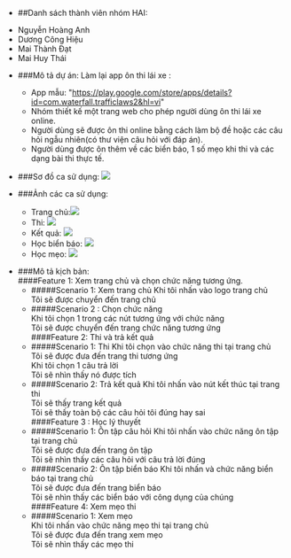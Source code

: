 - ##Danh sách thành viên nhóm HAI: 
 + Nguyễn Hoàng Anh
 + Dương Công Hiệu
 + Mai Thành Đạt
 + Mai Huy Thái

- ###Mô tả dự án: Làm lại app ôn thi lái xe :
	+ App mẫu:  "https://play.google.com/store/apps/details?id=com.waterfall.trafficlaws2&hl=vi"
 	+ Nhóm thiết kế một trang web cho phép người dùng ôn thi lái xe online.
 	+ Người dùng sẽ được ôn thi online bằng cách làm bộ đề hoặc các câu hỏi ngẫu nhiên(có thư viện câu hỏi với đáp án).
 	+ Người dùng được ôn thêm về các biển báo, 1 số mẹo khi thi và các dạng bài thi thực tế.  
- ###Sơ đồ ca sử dụng: ![](http://i.imgur.com/ZVn4vqi.jpg)  

- ###Ảnh các ca sử dụng:
	+ Trang chủ:![](http://i.imgur.com/ndCcQix.png)
	+ Thi: ![](http://i.imgur.com/g1jA8Ro.png)
	+ Kết quả: ![](http://i.imgur.com/RQqOlgp.png)
	+ Học biển báo: ![](http://i.imgur.com/s1uYZzM.png)
	+ Học mẹo: ![](http://i.imgur.com/gitnZn6.png)
   
* ###Mô tả kịch bản:  
	####Feature 1: Xem trang chủ và chọn chức năng tương ứng.
	+ #####Scenario 1:  Xem trang chủ
		Khi tôi nhấn vào logo trang chủ  
		Tôi sẽ được chuyển đến trang chủ  
	+ #####Scenario 2 : Chọn chức năng   
		Khi tôi chọn  1 trong các nút tương ứng với chức năng  
		Tôi sẽ được chuyển đến trang chức năng tương ứng    
	####Feature 2:  Thi và trả kết quả
	+ #####Scenario 1:  Thi
		Khi tôi chọn vào chức năng thi tại trang chủ  
		Tôi sẽ được đưa đến trang thi tương ứng  
		Khi tôi chọn 1 câu trả lời  
		Tôi sẽ nhìn thấy nó được tích  
	+ #####Scenario 2: Trả kết quả
		Khi tôi nhấn vào nút kết thúc tại trang thi  
		Tôi sẽ thấy trang kết quả  
		Tôi sẽ thấy toàn bộ các câu hỏi tôi đúng hay sai  
	####Feature 3 :  Học lý thuyết
	+ #####Scenario 1: Ôn tập câu hỏi
		Khi tôi nhấn vào chức năng ôn tập tại trang chủ  
		Tôi sẽ được đưa đến trang ôn tập  
		Tôi sẽ nhìn thấy các câu hỏi với câu trả lời đúng  
	+ #####Scenario 2: Ôn tập biển báo
		Khi tôi nhấn và chức năng  biển báo tại trang chủ  
		Tôi sẽ được đưa đến trang  biển báo  
		Tôi sẽ nhìn thấy các biển báo với công dụng của chúng  
	####Feature 4:  Xem mẹo thi
	+ #####Scenario 1: Xem mẹo  
		Khi tôi nhấn vào chức năng mẹo thi tại trang chủ  
		Tôi sẽ được đưa đến trang xem mẹo  
		Tôi sẽ nhìn thấy các mẹo thi  
